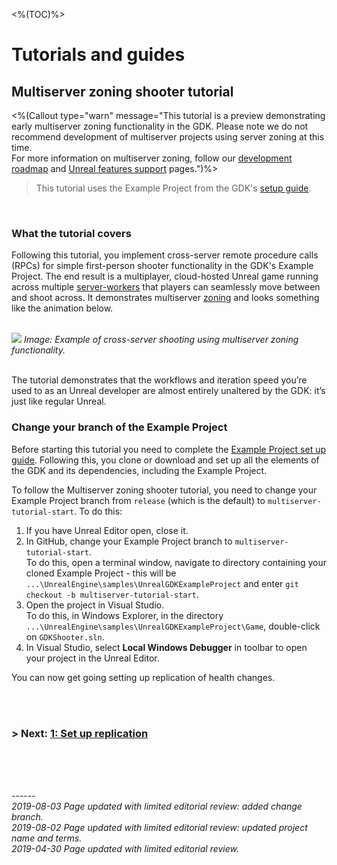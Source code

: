 <%(TOC)%>
# Tutorials and guides
## Multiserver zoning shooter tutorial
<%(Callout type="warn" message="This tutorial is a preview demonstrating early multiserver zoning functionality in the GDK. Please note we do not recommend development of multiserver projects using server zoning at this time. </br>
For more information on multiserver zoning, follow our [development roadmap](https://github.com/spatialos/UnrealGDK/projects/1) and [Unreal features support]({{urlRoot}}/unreal-features-support) pages.")%>	


> This tutorial uses the Example Project from the GDK's [setup guide]({{urlRoot}}/content/get-started/example-project/exampleproject-intro).</br>

<br/>

### What the tutorial covers



Following this tutorial, you implement cross-server remote procedure calls (RPCs) for simple first-person shooter functionality in the GDK's Example Project. The end result is a multiplayer, cloud-hosted Unreal game running across multiple [server-workers]({{urlRoot}}/content/glossary#worker) that players can seamlessly move between and shoot across. It demonstrates multiserver [zoning]({{urlRoot}}/content/glossary#worker) and looks something like the animation below.</br></br>

![]({{assetRoot}}assets/tutorial/cross-server-shooting.gif)
_Image: Example of cross-server shooting using multiserver zoning functionality._ </br></br>

The tutorial demonstrates that the workflows and iteration speed you’re used to as an Unreal developer are almost entirely unaltered by the GDK: it’s just like regular Unreal.

### Change your branch of the Example Project 

Before starting this tutorial you need to complete the [Example Project set up guide]({{urlRoot}}/content/get-started/example-project/exampleproject-intro). Following this, you clone or download and set up all the elements of the GDK and its dependencies, including the Example Project.

To follow the Multiserver zoning shooter tutorial, you need to change your Example Project branch from `release` (which is the default) to `multiserver-tutorial-start`. To do this:

1. If you have Unreal Editor open, close it.
2. In GitHub, change your Example Project branch to `multiserver-tutorial-start`.</br>
To do this, open a terminal window, navigate to directory containing your cloned Example Project  - this will be    `...\UnrealEngine\samples\UnrealGDKExampleProject` and enter `git checkout -b multiserver-tutorial-start`.
3. Open the project in Visual Studio.</br>
To do this, in Windows Explorer, in the directory `...\UnrealEngine\samples\UnrealGDKExampleProject\Game`, double-click on `GDKShooter.sln`.
4. In Visual Studio, select **Local Windows Debugger** in toolbar to open your project in the Unreal Editor.

You can now get going setting up replication of health changes. 

</br>
</br>

### **> Next:** [1: Set up replication]({{urlRoot}}/content/tutorials/multiserver-shooter/tutorial-multiserver-healthchanges)


<br/>
<br/>


<br/>------<br/>
_2019-08-03 Page updated with limited editorial review: added change branch._</br>
_2019-08-02 Page updated with limited editorial review: updated project name and terms._</br>
_2019-04-30 Page updated with limited editorial review._
